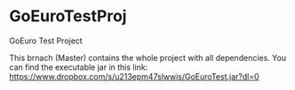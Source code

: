 # GoEuroTestProj
GoEuro Test Project

This brnach (Master) contains the whole project with all dependencies.
You can find the executable jar in this link: https://www.dropbox.com/s/u213epm47slwwis/GoEuroTest.jar?dl=0
